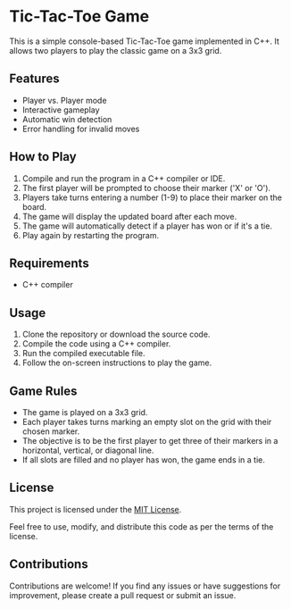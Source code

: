 # Tic-Tac-Toe Game

This is a simple console-based Tic-Tac-Toe game implemented in C++. It allows two players to play the classic game on a 3x3 grid.

## Features

- Player vs. Player mode
- Interactive gameplay
- Automatic win detection
- Error handling for invalid moves

## How to Play

1. Compile and run the program in a C++ compiler or IDE.
2. The first player will be prompted to choose their marker ('X' or 'O').
3. Players take turns entering a number (1-9) to place their marker on the board.
4. The game will display the updated board after each move.
5. The game will automatically detect if a player has won or if it's a tie.
6. Play again by restarting the program.

## Requirements

- C++ compiler

## Usage

1. Clone the repository or download the source code.
2. Compile the code using a C++ compiler.
3. Run the compiled executable file.
4. Follow the on-screen instructions to play the game.

## Game Rules

- The game is played on a 3x3 grid.
- Each player takes turns marking an empty slot on the grid with their chosen marker.
- The objective is to be the first player to get three of their markers in a horizontal, vertical, or diagonal line.
- If all slots are filled and no player has won, the game ends in a tie.

## License

This project is licensed under the [MIT License](LICENSE).

Feel free to use, modify, and distribute this code as per the terms of the license.

## Contributions

Contributions are welcome! If you find any issues or have suggestions for improvement, please create a pull request or submit an issue.

